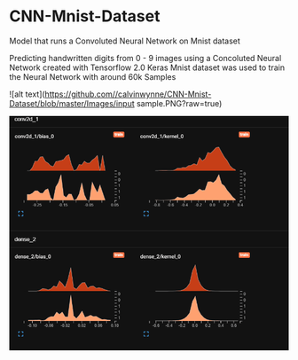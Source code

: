 # CNN-Mnist-Dataset

Model that runs a Convoluted Neural Network on Mnist dataset 

Predicting handwritten digits from 0 - 9 images using a Concoluted Neural Network created with Tensorflow 2.0
Keras Mnist dataset was used to train the Neural Network with around 60k Samples

![alt text](https://github.com//calvinwynne/CNN-Mnist-Dataset/blob/master/Images/input sample.PNG?raw=true)

![alt text](https://github.com//calvinwynne/CNN-Mnist-Dataset/blob/master/Images/Histograms.gif?raw=true)
